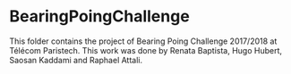# BearingPoingChallenge
This folder contains the project of Bearing Poing Challenge 2017/2018 at Télécom Paristech. This work was done by Renata Baptista, Hugo Hubert, Saosan Kaddami and Raphael Attali.
